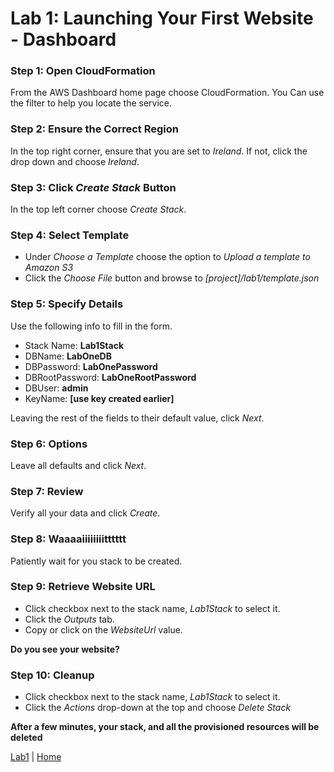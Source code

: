 # Lab 1: Launching Your First Website - Dashboard

### Step 1: Open CloudFormation
From the AWS Dashboard home page choose CloudFormation. You Can use the filter to help you locate the service.
### Step 2:  Ensure the Correct Region
In the top right corner, ensure that you are set to *Ireland*. If not, click the drop down and choose *Ireland*.
### Step 3: Click *Create Stack* Button
In the top left corner choose *Create Stack*.
### Step 4: Select Template
- Under *Choose a Template* choose the option to *Upload a template to Amazon S3*
- Click the *Choose File* button and browse to *[project]/lab1/template.json*
### Step 5: Specify Details
Use the following info to fill in the form.
 - Stack Name: **Lab1Stack**
 - DBName: **LabOneDB**
 - DBPassword: **LabOnePassword**
 - DBRootPassword: **LabOneRootPassword**
 - DBUser: **admin**
 - KeyName: **[use key created earlier]**

Leaving the rest of the fields to their default value, click *Next*.
### Step 6: Options
Leave all defaults and click *Next*.
### Step 7: Review
Verify all your data and click *Create*.
### Step 8: Waaaaiiiiiiiitttttt
Patiently wait for you stack to be created.
### Step 9: Retrieve Website URL
- Click checkbox next to the stack name, *Lab1Stack* to select it.
- Click the *Outputs* tab.
- Copy or click on the *WebsiteUrl* value.

**Do you see your website?**
### Step 10: Cleanup
- Click checkbox next to the stack name, *Lab1Stack* to select it.
- Click the *Actions* drop-down at the top and choose *Delete Stack*

**After a few minutes, your stack, and all the provisioned resources will be deleted**

[Lab1](README.md) | [Home](https://github.com/singledigit/devops-bootcamp)
<!--stackedit_data:
eyJoaXN0b3J5IjpbMTcyNTg4NTQ0NSwxMzE4ODIxNTgxLDE3Nz
cyMTM2MzhdfQ==
-->